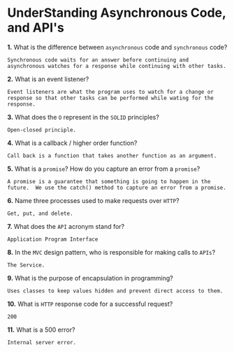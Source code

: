 # UnderStanding Asynchronous Code, and API's

**1.** What is the difference between `asynchronous` code and `synchronous` code?
<!-- enter you answer in the space below -->
```
Synchronous code waits for an answer before continuing and asynchronous watches for a response while continuing with other tasks.
```
**2.** What is an event listener?
<!-- enter you answer in the space below -->
```
Event listeners are what the program uses to watch for a change or response so that other tasks can be performed while wating for the response.
```
**3.** What does the `O` represent in the `SOLID` principles?
<!-- enter you answer in the space below -->
```
Open-closed principle.
```
**4.** What is a callback / higher order function?
<!-- enter you answer in the space below -->
```
Call back is a function that takes another function as an argument.
```
**5.** What is a `promise`? How do you capture an error from a `promise`?
<!-- enter you answer in the space below -->
```
A promise is a guarantee that something is going to happen in the future.  We use the catch() method to capture an error from a promise.
```
**6.** Name three processes used to make requests over `HTTP`?
<!-- enter you answer in the space below -->
```
Get, put, and delete.
```
**7.** What does the `API` acronym stand for?
<!-- enter you answer in the space below -->
```
Application Program Interface
```
**8.** In the `MVC` design pattern, who is responsible for making calls to `APIs`?
<!-- enter you answer in the space below -->
```
The Service.
```
**9.** What is the purpose of encapsulation in programming?
<!-- enter you answer in the space below -->
```
Uses classes to keep values hidden and prevent direct access to them.
```
**10.** What is `HTTP` response code for a successful request?
<!-- enter you answer in the space below -->
```
200
```
**11.** What is a 500 error?
<!-- enter you answer in the space below -->
```
Internal server error.
```